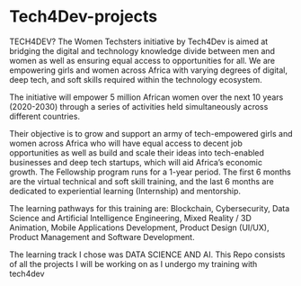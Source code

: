 # Tech4Dev-projects
TECH4DEV?
The Women Techsters initiative by Tech4Dev is aimed at bridging the digital and technology knowledge divide between men and women as well as ensuring equal access to opportunities for all. We are empowering girls and women across Africa with varying degrees of digital, deep tech, and soft skills required within the technology ecosystem.

The initiative will empower 5 million African women over the next 10 years (2020-2030) through a series of activities held simultaneously across different countries.

Their objective is to grow and support an army of tech-empowered girls and women across Africa who will have equal access to decent job opportunities as well as build and scale their ideas into tech-enabled businesses and deep tech startups, which will aid Africa’s economic growth.
The Fellowship program runs for a 1-year period. The first 6 months are the virtual technical and soft skill training, and the last 6 months are dedicated to experiential learning (Internship) and mentorship.

The learning pathways for this training are:
Blockchain, Cybersecurity, Data Science and Artificial Intelligence Engineering, Mixed Reality / 3D Animation, Mobile Applications Development, Product Design (UI/UX), Product Management and Software Development.

The learning track I chose was DATA SCIENCE AND AI.
This Repo consists of all the projects I will be working on as I undergo my training with tech4dev
